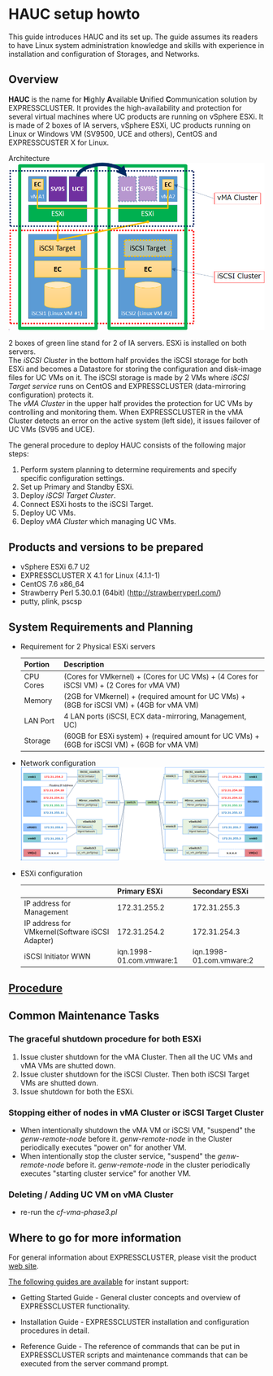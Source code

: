 # HAUC setup howto

This guide introduces HAUC and its set up. The guide assumes its readers to have Linux system administration knowledge and skills with experience in installation and configuration of Storages, and Networks.

## Overview

**HAUC** is the name for **H**ighly **A**vailable **U**nified **C**ommunication solution by EXPRESSCLUSTER.
It provides the high-availability and protection for several virtual machines where UC products are running on vSphere ESXi.
It is made of 2 boxes of IA servers, vSphere ESXi, UC products running on Linux or Windows VM (SV9500, UCE and others), CentOS and EXPRESSCUSTER X for Linux.


Architecture
![H A U C Architecture](HAUC-Architecture.png)

2 boxes of green line stand for 2 of IA servers. ESXi is installed on both servers.  
The *iSCSI Cluster* in the bottom half provides the iSCSI storage for both ESXi and becomes a Datastore for storing the configuration and disk-image files for UC VMs on it.
The iSCSI storage is made by 2 VMs where *iSCSI Target service* runs on CentOS and EXPRESSCLUSTER (data-mirroring configuration) protects it.  
The *vMA Cluster* in the upper half provides the protection for UC VMs by controlling and monitoring them. When EXPRESSCLUSTER in the vMA Cluster detects an error on the active system (left side), it issues failover of UC VMs (SV95 and UCE).
 
The general procedure to deploy HAUC consists of the following major steps:

1. Perform system planning to determine requirements and specify specific configuration settings.
2. Set up Primary and Standby ESXi.
3. Deploy *iSCSI Target Cluster*.
4. Connect ESXi hosts to the iSCSI Target.
5. Deploy UC VMs.
6. Deploy *vMA Cluster* which managing UC VMs.

## Products and versions to be prepared
- vSphere ESXi 6.7 U2
- EXPRESSCLUSTER X 4.1 for Linux (4.1.1-1)
- CentOS 7.6 x86_64
- Strawberry Perl 5.30.0.1 (64bit)   (http://strawberryperl.com/)
- putty, plink, pscsp

## System Requirements and Planning

* Requirement for 2 Physical ESXi servers

  | Portion	| Description 
  |:--		|:--
  | CPU Cores	| (Cores for VMkernel) + (Cores for UC VMs) +   (4 Cores for iSCSI VM) + (2 Cores for vMA VM)
  | Memory	| (2GB for VMkernel) + (required amount for UC   VMs) + (8GB for iSCSI VM) + (4GB for vMA VM)
  | LAN Port	| 4 LAN ports (iSCSI, ECX data-mirroring, Management, UC)
  | Storage	| (60GB for ESXi system) + (required amount for UC VMs) + (6GB for iSCSI VM) + (6GB for vMA VM)

* Network configuration
  ![Network configuraiton](HAUC-NW-Configuration.png)

* ESXi configuration

  |							|   Primary ESXi			| Secondary ESXi	  	|
  |:---							|:---  					|:---			  	|
  | IP address for Management				|   172.31.255.2			| 172.31.255.3		  	|
  | IP address for VMkernel(Software iSCSI Adapter)	|   172.31.254.2			| 172.31.254.3		  	|
  | iSCSI Initiator WWN					|   iqn.1998-01.com.vmware:1		|  iqn.1998-01.com.vmware:2 	|

## [Procedure](procedure.md)

## Common Maintenance Tasks

### The graceful shutdown procedure for both ESXi
1. Issue cluster shutdown for the vMA Cluster. Then all the UC VMs and vMA VMs are shutted down.
2. Issue cluster shutdown for the iSCSI Cluster. Then both iSCSI Target VMs are shutted down.
3. Issue shutdown for both the ESXi.

### Stopping either of nodes in vMA Cluster or iSCSI Target Cluster
- When intentionally shutdown the vMA VM or iSCSI VM, "suspend" the *genw-remote-node* before it. *genw-remote-node* in the Cluster periodically executes "power on" for another VM. 
- When intentionally stop the cluster service, "suspend" the *genw-remote-node* before it. *genw-remote-node* in the cluster periodically executes "starting cluster service" for another VM.

### Deleting / Adding UC VM on vMA Cluster
- re-run the *cf-vma-phase3.pl*

## Where to go for more information

For general information about EXPRESSCLUSTER, please visit the product [web site](http://www.nec.com/expresscluster).

[The following guides are available](http://www.nec.com/global/prod/expresscluster/en/support/manuals.html) for instant support:  

- Getting Started Guide - General cluster concepts and overview of EXPRESSCLUSTER functionality.

- Installation Guide - EXPRESSCLUSTER installation and configuration procedures in detail.

- Reference Guide - The reference of commands that can be put in EXPRESSCLUSTER scripts and maintenance commands that can be executed from the server command prompt.

<!--

----

## Disclaimer

NEC Corporation assumes no responsibility for technical or editorial mistakes in or omissions from this document. To obtain the benefits of the product, it is the customers responsibility to install and use the product in accordance with this document. The copyright for the contents of this document belongs to NEC Corporation.

## Revision history

- 2017.08.28 Miyamoto Kazuyuki	1st issue
- 2018.10.22 Miyamoto Kazuyuki	2nd issue
- 2019.06.27 Miyamoto Kazuyuki	3rd issue

-->
